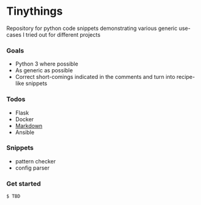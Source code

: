 # Tinythings
Repository for python code snippets demonstrating various generic use-cases I tried out for different projects

### Goals
  - Python 3 where possible
  - As generic as possible
  - Correct short-comings indicated in the comments and turn into recipe-like snippets

### Todos
* Flask
* Docker
* [Markdown]
* Ansible

### Snippets
* pattern checker
* config parser

### Get started
```sh
$ TBD
```

[markdown]: <https://github.com/markdown-it/markdown-it>
